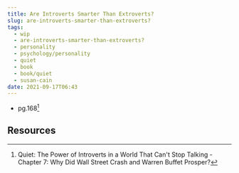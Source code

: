 ```yaml
---
title: Are Introverts Smarter Than Extroverts?
slug: are-introverts-smarter-than-extroverts?
tags:
  - wip
  - are-introverts-smarter-than-extroverts?
  - personality
  - psychology/personality
  - quiet
  - book
  - book/quiet
  - susan-cain
date: 2021-09-17T06:43
---
```



- pg.168[^1]


## Resources

[^1]: Quiet: The Power of Introverts in a World That Can't Stop Talking - Chapter 7: Why Did Wall Street Crash and Warren Buffet Prosper?
